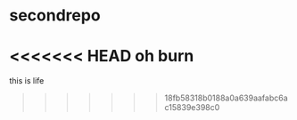 # secondrepo
<<<<<<< HEAD
oh burn 
=======
this is life 
>>>>>>> 18fb58318b0188a0a639aafabc6ac15839e398c0
